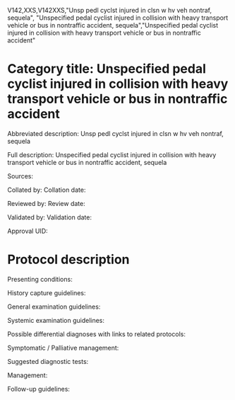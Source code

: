 V142,XXS,V142XXS,"Unsp pedl cyclst injured in clsn w hv veh nontraf, sequela", "Unspecified pedal cyclist injured in collision with heavy transport vehicle or bus in nontraffic accident, sequela","Unspecified pedal cyclist injured in collision with heavy transport vehicle or bus in nontraffic accident"
# Category title: Unspecified pedal cyclist injured in collision with heavy transport vehicle or bus in nontraffic accident

Abbreviated description: Unsp pedl cyclst injured in clsn w hv veh nontraf, sequela

Full description: Unspecified pedal cyclist injured in collision with heavy transport vehicle or bus in nontraffic accident, sequela

Sources:

Collated by:
Collation date:

Reviewed by:
Review date:

Validated by:
Validation date:

Approval UID:

# Protocol description

Presenting conditions:

History capture guidelines:

General examination guidelines:

Systemic examination guidelines:

Possible differential diagnoses with links to related protocols:

Symptomatic / Palliative management:

Suggested diagnostic tests:

Management:

Follow-up guidelines:
